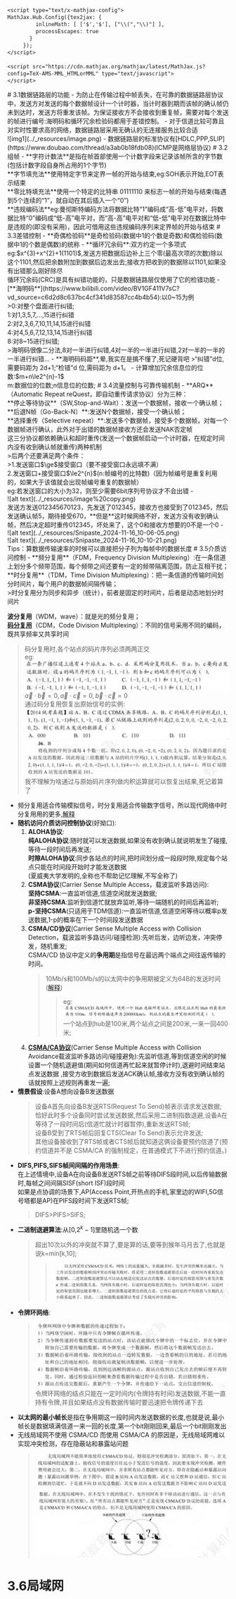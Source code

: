 <head>
    <script type="text/x-mathjax-config">
    MathJax.Hub.Config({ TeX: { equationNumbers: { autoNumber: "all" } } });
    </script>

    <script type="text/x-mathjax-config">
    MathJax.Hub.Config({tex2jax: {
             inlineMath: [ ['$','$'], ["\\(","\\)"] ],
             processEscapes: true
           }
         });
    </script>

    <script src="https://cdn.mathjax.org/mathjax/latest/MathJax.js?config=TeX-AMS-MML_HTMLorMML" type="text/javascript">
    </script>
</head>
# 3.1数据链路层的功能
- 为防止在传输过程中帧丢失，在可靠的数据链路层协议中，发送方对发送的每个数据帧设计一个计时器，当计时器到期而该帧的确认帧仍未到达时，发送方将重发该帧。为保证接收方不会接收到重复帧，需要对每个发送的帧进行编号:海明码和循环冗余检验码都用于差错控制。
- 对于信道比较可靠且对实时性要求高的网络，数据链路层采用无确认的无连接服务比较合适<br>![img1](../_resources/image.png)
- 数据链路层的标准协议有[HDLC,PPP,SLIP](https://www.doubao.com/thread/a3ab0b18fdb08)(ICMP是网络层协议)
# 3.2组帧
- **字符计数法**是指在帧首部使用一个计数字段来记录该帧所含的字节数(包括计数字段自身所占用的1个字节)<br>
**字节填充法**使用特定字节来定界一帧的开始与结束,eg:SOH表示开始,EOT表示结束<br>
**零比特填充法**使用一个特定的比特串 01111110 来标志一帧的开始与结束(每遇到5个连续的“1”，就自动在其后插入一个“0”)<br>
**违规编码法**eg:曼彻斯特编码方法将数据比特“1”编码成“高-低”电平对，将数据比特“0”编码成“低-高”电平对，而“高-高”电平对和“低-低”电平对在数据比特中是违规的(即没有采用)，因此可借用这些违规编码序列来定界帧的开始与结束
# 3.3差错控制
- **奇偶检验码**是奇检验码(数据中1的个数是奇数)和偶检验码(数据中1的个数是偶数)的统称
- **循环冗余码**:双方约定一个多项式eg:$x^{3}+x^{2}+1(1101)$,发送方把数据后边补上三个零(最高次项的次数)除以这个1101,然后把余数附加到数据后边发出去;接收方把收到的数据除以1101,如果没有出错那么刚好除尽<br>循环冗余码(CRC)是具有纠错功能的，只是数据链路层仅使用了它的检错功能
- [**海明码**](https://www.bilibili.com/video/BV1GF411V7sC?vd_source=c6d2d8c637bc4cf341d83587cc4b4b54):以0~15为例<br>
  >0:对整个盘面进行纠错;<br>
    1:对1,3,5,7,...,15进行纠错<br>
    2:对2,3,6,7,10,11,14,15进行纠错<br>
    4:对4,5,6,7,12,13,14,15进行纠错<br>
    8:对8~15进行纠错;<br>
  >海明码很像二分法,8对一半进行纠错,4对一半的一半进行纠错,2对一半的一半的一半进行纠错...
- **海明码码距**,晕,我实在是搞不懂了,死记硬背吧
  >“纠错”d位,需要码距为 2d+1;“检错”d 位,需码距为 d+1。
- 计算增加冗余信息位的位数:$m+n\le2^{n}-1$<br>
  m:数据位的位数;n信息位的位数;
# 3.4流量控制与可靠传输机制
- **ARQ**（Automatic Repeat reQuest，即自动重传请求协议）分为三种：<br>**停止等待协议**（SW,Stop-and-Wait）：发送一个数据帧，接收一个确认帧；<br>**后退N帧（Go-Back-N）**:发送N个数据帧，接受一个确认帧；<br>**选择重传（Selective repeat）**:发送多个数据帧，接受多个数据帧，对每一个数据帧进行确认，此外对于出错的数据帧接收方还会发送NAK否定帧<br>这三分协议都依赖确认和超时重传(发送一个数据帧启动一个计时器，在规定时间内没有收到确认帧就重传)两种机制<br>
  >后两个还要满足两个条件：<br>
  >1.发送窗口$\ge$接受窗口（要不接受窗口永远填不满）<br>2.发送窗口+接受窗口$\le2^{n}$(n:帧编号的比特数)（因为帧编号是重复利用的，如果大于该值就会出现帧编号重复的数据帧）<br>eg:若发送窗口的大小为32，则至少需要6bit序列号协议才不会出错
- <br>![alt text](../_resources/image%20copy.png)<br>发送方发送012345670123，先发送了012345，接收方也接受到了012345，然后发送确认帧5，期待接受670，**但是**这时候网络不好，发送方没有收到确认帧，然后决定超时重传012345，坏处来了，这个0和接收方想要的0不是一个0
- <br>![alt text](../_resources/Snipaste_2024-11-16_10-06-05.png)<br>![alt text](../_resources/Snipaste_2024-11-16_10-10-21.png)<br>Tips：算数据传输速率的时候可以直接把分子列为每帧中的数据长度
# 3.5介质访问控制
- **频分复用**（FDM，Frequency Division Multiplexing）:在一条信道上划分多个频带范围，每个频带之间还要有一定的频带隔离范围，防止互相干扰；<br>
 **时分复用**（TDM，Time Division Multiplexing）：把一条信道的传输时间划分时间片，每个用户的数据帧间隔传输；<br>
  >时分复用分为同步和异步（统计），前者是固定的时间片，后者是动态地划分时间片
  
  **波分复用**（WDM，wave）：就是光的频分复用；<br>
  **[码分复用](https://www.doubao.com/thread/aea6220d302be)**（CDM，Code Division Multiplexing）：不同的信号采用不同的编码，既共享频率又共享时间
  >码分复用时,各个站点的码片序列必须两两正交<br>eg:![](../_resources/Snipaste_2024-11-18_16-34-41.png)<br>$\vec{a}\cdot\vec{b}=0,\vec{a}\cdot\vec{c}=0,\vec{b}\cdot\vec{c}=0$<br>
  通过码分复用恢复出原始信号的实例:<br>![](../_resources/Snipaste_2024-11-18_16-47-14.png)<br>![](../_resources/Snipaste_2024-11-18_16-49-02.png)<br>我不理解为啥通过与原始码片序列做内积运算就可以恢复出结果,死记着算了
- 频分复用适合传输模拟信号，时分复用适合传输数字信号，所以现代网络中时分复用用的更多,[解释](https://www.doubao.com/thread/aafb5e5ce67d8)
- **随机访问介质访问控制协议**(好拗口):<br>
  1. **ALOHA协议**:<br>
   **纯ALOHA协议**:随时就可以发送数据,如果没有收到确认就说明发生了碰撞,等待一段时间后再发送;<br>
   **时隙ALOHA协议**:同步各站点的时间,把时间划分成一段段时隙,规定每个站点只能在时间段开始时才能发送数据<br>(夏威夷大学发明的,全称也不帮助记忆理解,不写全称了)<br>
  2. **CSMA协议**(Carrier Sense Multiple Access，载波监听多路访问):<br>
   **坚持CSMA**:一直监听信道,信道空闲就发送数据;<br>
   **非坚持CSMA**:监听到信道忙就放弃监听,等待一端随机的时间后再监听;<br>
   **p-坚持CSMA**(只适用于TDM信道):一直监听信道,信道空闲等待以概率p发送数据,1-p的概率在下一个时间段发送数据<br>
  3. **CSMA/CD协议**(Carrier Sense Multiple Access with Collision Detection，载波监听多路访问/碰撞检测):先听后发，边听边发，冲突停发，随机重发;<br>CSMA/CD 协议中定义的**争用期**是指信号在最远两个端点之间往返传输的时间。
     >10Mb/s和100Mb/s的以太网中的争用期被定义为64B的发送时间([解释](https://www.doubao.com/thread/ab717a81b1383))
     >>eg:![](../_resources/Snipaste_2024-11-18_16-15-37.png)<br>一个站点到hub是100米,两个站点之间是200米,一来一回400米;
  4. [**CSMA/CA协议**](https://www.doubao.com/thread/a750759450bf3)(Carrier Sense Multiple Access with Collision Avoidance载波监听多路访问/碰撞避免):先监听信道,等到信道空闲的时候设置一个随机退避值(期间如何信道再忙起来就暂停计时),退避时间结束站点发送数据 ,接受方收到数据后发送ACK确认帧,接收方没有收到确认帧的话就按照上述规则再重发一遍;
- **情景假设**:设备A想向设备B发送数据<br>
  >设备A首先向设备B发送RTS(Request To Send)帧表示请求发送数据;<br>
  恰好此时多个设备同时尝试发送数据,然后采用二进制指数退避,设备A在等待了一段时间后(信道忙就计时器暂停),重新发送RTS帧;<br>
  设备B受到了RTS帧后回复CTS(Clear To Send)表示允许发送;<br>
其他设备接收到了RTS帧或者CTS帧后就知道这俩设备要预约信道了(预约信道并不是 CSMA/CA 的强制规定，在普通模式下不进行预约信道。)
>
- **DIFS,PIFS,SIFS帧间间隔的作用场景**:<br>
  在上述情境中,设备A在向设备B发送RTS帧之前等待DIFS段时间,以后传输数据时,每帧之间间隔SISF(short ISF)段时间<br>
  如果是点协调的场景下,AP(Access Point,开热点的手机,家里边的WIFI,5G信号塔都是AP)在PIFS段时间下发送RTS帧;
  >DIFS>PIFS>SIFS;
- **二进制退避算法**:从[0,$2^{k}-1$]里随机选一个数
  >超出10次以外的冲突就不算了,要是算的话,要等到猴年马月去了,也就是说k=min[k,10];
  >>![alt text](../_resources/Snipaste_2024-11-18_09-25-19.png)
- **令牌环网络**:<br>
  >![alt text](../_resources/Snipaste_2024-11-18_09-01-37.png)
  令牌环网络的结点只能在一定时间内(令牌持有时间)发送数据,不能一直持有令牌,并且如果结点没有数据传输时要迅速把令牌传递下去
- **以太网的最小帧长**是指在争用期这一段时间内发送数据的长度,也就是说,最小帧长是数据填满信道一来一回的长度,第一个bit刚刚回来,最后一个bit刚刚发出
- 无线局域网不使用 CSMA/CD 而使用 CSMA/CA 的原因是，无线局域网难以实现冲突检测，存在隐蔽站和暴露站问题<br>
  >![](../_resources/Snipaste_2024-11-18_16-21-50.png)<br>![](../_resources/Snipaste_2024-11-18_16-22-09.png)
# 3.6局域网


